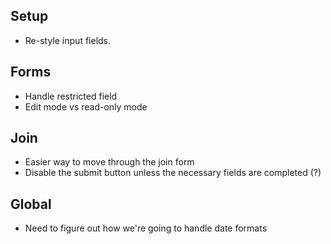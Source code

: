 ## Setup

* Re-style input fields.

## Forms

* Handle restricted field
* Edit mode vs read-only mode

## Join

* Easier way to move through the join form
* Disable the submit button unless the necessary fields are completed (?)

## Global

* Need to figure out how we're going to handle date formats